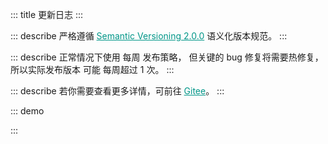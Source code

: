 ::: title 更新日志
:::

::: describe 严格遵循 <a style="color:#009688;" href="https://semver.org/lang/zh-CN/">Semantic Versioning 2.0.0</a> 语义化版本规范。
:::

::: describe 正常情况下使用 每周 发布策略， 但关键的 bug 修复将需要热修复，所以实际发布版本 可能 每周超过 1 次。
:::

::: describe 若你需要查看更多详情，可前往 <a style="color:#009688;" target="_blank" href="https://gitee.com/layui/layui-vue/releases">Gitee</a>。
:::

::: demo
<template>
<lay-timeline>
<lay-timeline-item title="2.0.0">
<ul>
<a name="2-0-0"></a>
<li>
<h3>2.0.0 <span class="layui-badge-rim">2023-04-26</span></h3>
<ul>
<li>[新增] tree-select 组件 search 属性，用于启用节点搜索功能。</li>
<li>[新增] form 组件 label-position 属性，全局设置子组件 label 位置。</li>
<li>[新增] checkcard 组件，通过卡片的形式提供多选操作。</li>
<li>[新增] checkcard-group 组件，多选卡片组，用于配合 checkcard 使用。</li>
<li>[新增] radio-button 组件，通过按钮的形式提供单选操作。</li>
<li>[新增] tree-select 组件 contentStyle 属性，用于设置面板的 style 样式。</li>
<li>[新增] tree-select 组件 contentClass 属性，用于设置面板的 class 属性。</li>
<li>[修复] layer 组件 maxmin 属性开启时，最小化内容溢出的问题。</li>
<li>[修复] tree 组件 showCheckbox 属性启用时，title 与 checkbox 的异常间隔。</li>
<li>[修复] form-item 组件 mode 属性为 inline 时，表单项仍以 block 的形式排布。</li>
<li>[修复] rate 组件在 form-item 中不垂直居中的问题。</li>
<li>[修复] switch 组件在 form-item 中不垂直居中的问题。</li>
<li>[修复] form 组件 pane 属性启用时，并且 form-item 组件 label 属性缺省，表单项仍偏移的问题。</li>
<li>[修复] form 组件 pane 属性启用时，方框边角不跟随主题变量的问题。</li>
<li>[修复] icon-picker 组件，选项边角不跟随主题变量的问题。</li>
<li>[修复] tooltip 组件，面板边角不跟随主题变量的问题。</li>
<li>[修复] collapse 组件，面版边角不跟随主题变量的问题。</li>
<li>[修复] date-picker 组件，面板边角不跟随主题变量的问题。</li>
<li>[修复] form-item 组件，required 颜色不跟随主题色的问题。</li>
<li>[优化] form-item 组件，required 边距，调整尺寸。 </li>
<li>[调整] form-item 组件 mode 属性为 inline 时，表单项宽度由 190px 调整为 220px。</li>
<li>[主题] global-primary-color 变量默认值由 #009688 调整为 #16baaa。</li>
<li>[主题] global-checked-color 变量默认值由 #5FB878 调整为 #16b777。</li>
<li>[文档] radio-button 说明从 radio 文档剥离，独立为单独的菜单项。</li>
<li>[文档] collapse 折叠面板文档更新，补充案例说明。</li>
<li>[文档] form 表单文档更新，补充案例说明。</li>
<li>[升级] layer-vue 到 1.8.4 版本。</li>
</ul>  
 </li>
</ul>
</lay-timeline-item>
<lay-timeline-item title="1.12.0">
<ul>
<a name="1-12-0"></a>
<li>
<h3>1.12.0 <span class="layui-badge-rim">2023-04-25</span></h3>
<ul>
<li>[新增] radio-button 组件，通过按钮的形式展现单选操作, 可以与 radio-group 配合。</li>
<li>[新增] radio-button 组件 model-value 属性，用于设置当前选中值。</li>
<li>[新增] radio-button 组件 name 属性，input 原生 name 属性。</li>
<li>[新增] radio-button 组件 label 属性与 label 插槽，用于设置单选按钮文本值。</li>
<li>[新增] radio-button 组件 value 属性，用于设置单选按钮绑定值。</li>
<li>[新增] radio-button 组件 disabled 属性，用于设置单选按钮禁用状态。</li>
<li>[新增] radio-button 组件 size 属性，用于设置单选按钮尺寸。</li>
<li>[新增] radio-button 组件 change 属性，值改变时触发。</li>
<li>[修复] form-item 组件 console.log 代码。 </li>
<li>[修复] vue-tsc 检测错误，固化 vue-tsc 版本。</li>
<li>[优化] from-item 组件 label 属性与 label 插槽不存在时，labelWidth 不再生效。</li>
<li>[文档] radio.md 新增单选按钮的代码案例。</li>
<li>[文档] select.md 允许清空代码案例，移除禁用状态，恢复演示。</li>
</ul>  
 </li>
</ul>
</lay-timeline-item>
<lay-timeline-item title="1.11.0">
<ul>
<a name="1-11-4"></a>
<li>
<h3>1.11.4 <span class="layui-badge-rim">2023-04-22</span></h3>
<ul>
<li>[修复] checkbox 组件 label 属性不启用时，icon 发生偏移的问题。</li>
<li>[修复] checkbox 组件在 table cell 中默认无法居中的问题。</li>
</ul>
</li>
</ul>
<ul>
<a name="1-11-3"></a>
<li>
<h3>1.11.3 <span class="layui-badge-rim">2023-04-19</span></h3>
<ul>
<li>[修复] @postcss/autoprefixer 产生的 Replace fill-available to stretch 警告。</li>
<li>[优化] checkbox 组件 label 标签与 icon 图标不居中对齐的问题。</li>
<li>[优化] checkbox 组件 size 属性启用时，不同尺寸下的 icon 大小。</li>
<li>[文档] transition 组件 time 属性的类型与默认值说明。</li>
</ul>
</li>
</ul>
<ul>
<a name="1-11-2"></a>
<li>
<h3>1.11.2 <span class="layui-badge-rim">2023-04-15</span></h3>
<ul>
<li>[修复] codesandbox 演示地址链接失效的问题。</li>
<li>[修复] color-picker 组件 modelValue 属性缺少响应式的问题。</li>
<li>[优化] color-picker 组件 eyeDropper 属性启用时的图标，由 svg 调整为内置 iconfont 图标项。</li>
<li>[优化] input 组件 password 属性启用时的图标，由 svg 调整为内置 iconfont 图标项。</li>
</ul>
</li>
</ul>
<ul>
<a name="1-11-1"></a>
<li>
<h3>1.11.1 <span class="layui-badge-rim">2023-04-13</span></h3>
<ul>
<li>[修复] icon-picker 组件 totalPage 出现小数的问题。</li>
<li>[修复] icon-picker 组件 下一页 操作，超出最大页码后仍不禁用的问题。</li>
</ul>
</li>
</ul>
<ul>
<a name="1-11-0"></a>
<li>
<h3>1.11.0 <span class="layui-badge-rim">2023-04-13</span></h3>
<ul>
<li>[新增] table 组件 sort-change 事件，在 column 排序时触发。</li>
<li>[修复] config-provider 组件 themeVariable 属性在夜间模式下不生效的问题。</li>
<li>[修复] tab 组件 brief 风格中标题颜色由 primary-color 调整为 checked-color 变量。</li>
<li>[修复] page 组件 theme 属性缺省，主题色不跟随 config-provider 组件配置。</li>
<li>[修复] date-picker 组件主题色不跟随 config-provider 组件配置。</li>
<li>[修复] webpack 构建项目时，因为 tree-shaking 造成 index.css 丢失。</li>
<li>[升级] icons-vue 到 1.1.0 版本。</li>
<li>[升级] layer-vue 到 1.8.2 版本。</li>
<li>
<h4 style="margin-bottom: 0px !important;font-weight: 500 !important;">icons</h4>
<ul>
<li>[新增] icons 组件 type 属性 layui-icon-help-circle 值, HelpCircleIcon 图标组件。</li>
<li>[新增] icons 组件 type 属性 layui-icon-tips-fill 值, TipsFillIcon 图标组件。</li>
<li>[新增] icons 组件 type 属性 layui-icon-test 值, TestIcon 图标组件。</li>
<li>[新增] icons 组件 type 属性 layui-icon-clear 值, ClearIcon 图标组件。</li>
<li>[新增] icons 组件 type 属性 layui-icon-keyboard 值, KeyboardIcon 图标组件。</li>
<li>[新增] icons 组件 type 属性 layui-icon-backspace 值, BackspaceIcon 图标组件。</li>
<li>[新增] icons 组件 type 属性 layui-icon-show 值, ShowIcon 图标组件。</li>
<li>[新增] icons 组件 type 属性 layui-icon-hide 值, HideIcon 图标组件。</li>
<li>[新增] icons 组件 type 属性 layui-icon-error 值, ErrorIcon 图标组件。</li>
<li>[新增] icons 组件 type 属性 layui-icon-success 值, SuccessIcon 图标组件。</li>
<li>[新增] icons 组件 type 属性 layui-icon-question 值, QuestionIcon 图标组件。</li>
<li>[新增] icons 组件 type 属性 layui-icon-lock 值, LockIcon 图标组件。</li>
<li>[新增] icons 组件 type 属性 layui-icon-moon 值, MoonIcon 图标组件。</li>
<li>[新增] icons 组件 type 属性 layui-icon-github 值, GithubIcon 图标组件。</li>
<li>[新增] icons 组件 type 属性 layui-icon-disabled 值, DisabledIcon 图标组件。</li>
<li>[新增] icons 组件 type 属性 layui-icon-gitee 值, GiteeIcon 图标组件。</li>
<li>[新增] icons 组件 type 属性 layui-icon-eye-invisible 值, EyeInvisibleIcon 图标组件。</li>
<li>[新增] icons 组件 type 属性 layui-icon-eye 值, EyeIcon 图标组件。</li>
</ul>
</li>
<li>
<h4 style="margin-bottom: 0px !important;font-weight: 500 !important;">layer</h4>
<ul>
<li>[新增] layer 组件 beforeClose 回调函数，他将在关闭前触发，你可以通过 return false 来阻止关闭。</li>
<li>[修复] layer 组件 maxmin 属性在首次拖拽前，无法正常最小化的问题。</li>
</ul>
</li>
</ul>  
 </li>
</ul>
</lay-timeline-item>
<lay-timeline-item title="1.10.0">
<ul>
<a name="1-10-0"></a>
<li>
<h3>1.10.1 <span class="layui-badge-rim">2023-04-08</span></h3>
<ul>
<li>[修复] form 组件 model 属性中对象字段为 0 时，总是验证为空的问题。</li>
<li>[修复] form-item 组件 prop 属性无法深度取值的问题。</li>
<li>[优化] form-item 组件 prop 属性，区分深层与浅层取值的逻辑。</li>
</ul>
</li>
</ul>
<ul>
<a name="1-10-0"></a>
<li>
<h3>1.10.0 <span class="layui-badge-rim">2023-04-06</span></h3>
<ul>
<li>[新增] form 组件 pane 属性，开启表单面板风格。</li>
<li>[修复] date-picker 组件 range 启用时，因 border 属性而造成的高度不严格问题。</li>
<li>[修复] transfer 组件处于 search 状态时，未被过滤选中的数据会被移回左侧的问题。</li>
<li>[优化] es 产物 decode 没有被 Tree shaking, 从而造成应用构建产物体积过大的问题。</li>
<li>[文档] button.md 页面更新 dropdown + button + button-group 实现的案例。</li>
<li>[文档] menu.md 页面更新 indent 属性描述错误。</li>
<li>[升级] layer-vue 到 1.8.0 版本。</li>
<li>
<h4 style="margin-bottom: 0px !important;font-weight: 500 !important;">layer</h4>
<ul>
<li>[新增] layer 组件 moveOut 属性，默认只能在窗口内拖拽，如果你想让拖到窗外，那么设定 true 即可。</li>
<li>[新增] layer 组件 moveEnd 回调函数，默认不会触发，如果你需要，设定 moveEnd: function(){} 即可。</li>
<li>[新增] layer 组件 moveStart 回调函数，默认不会触发，如果你需要，设定 moveStart: function(){} 即可。</li>
<li>[优化] layer 组件 icon 属性为 1 2 3 4 5 6 7 时的图标集合。</li>
</ul>
</li>
</ul>  
 </li>
</ul>
</lay-timeline-item>
<lay-timeline-item title="1.9.x">
<ul>
<a name="1-9-8"></a>
<li>
<h3>1.9.8 <span class="layui-badge-rim">2023-03-30</span></h3>
<ul>
<li>[新增] upload 组件 onProgress 属性，上传过程回调，本质为 xhr.upload.onprogress 回调函数。</li>
<li>[优化] table 组件 autoColsWidth 属性，支持树表的列宽计算。</li>
</ul>  
 </li>
</ul>
<ul>
<a name="1-9-7"></a>
<li>
<h3>1.9.7 <span class="layui-badge-rim">2023-03-29</span></h3>
<ul>
<li>[新增] table 组件 autoColsWidth 属性，列宽自动计算，最大程度利用空间，默认为 false。</li>
<li>[新增] date-picker 组件 range 属性为 true 且 type 属性为 time 的时间范围选择面板。</li>
<li>[新增] layui-vue 安装的 options 选项 zIndex 配置，用于设置 layer 的 z-index 起始值。</li>
<li>[修复] dropdown，select, date-picker 组件 disabled 属性，修改值报错。</li>
<li>[修复] datepicker 组件 range 启用时，内容没有沾满实际宽度，从而导致诡异的后边距。</li>
<li>[优化] table 组件 default-expand-all 属性，使其具备响应式的能力。</li>
</ul>  
 </li>
</ul>
<ul>
<a name="1-9-6"></a>
<li>
<h3>1.9.6 <span class="layui-badge-rim">2023-03-24</span></h3>
<ul>
<li>[新增] volar 支持，提供 components.ts 配置文件，为 volar 的自动提示功能提供支持。</li>
<li>[优化] sub-menu 组件 id 属性为非必填，常用于静态展示，不需要 id 属性完成联动的场景。</li>
<li>[优化] menu-item 组件 id 属性为非必填，常用于静态展示，不需要 id 属性来完成联动的场景。</li>
<li>[优化] table 组件 selectedKeys 与 expandKeys 属性，由 Recordable[] 修改为 string[] 类型。</li>
</ul>  
 </li>
</ul>
<ul>
<a name="1-9-5"></a>
<li>
<h3>1.9.5 <span class="layui-badge-rim">2023-03-22</span></h3>
<ul>
<li>[修复] tree-select 组件 modelValue / v-model 属性为空，input 组件回显不更新的问题。</li>
<li>[修复] autocomplete 组件 size 属性必填导致的控制台警告，调整该属性为非必填。</li>
<li>[修复] tree-select 组件 multiple 属性启用时，v-model / modelValue 不支持 null 值的问题。</li>
<li>[修复] select 组件 multiple 属性启用时, v-model / modelValue 不支持 null 值的问题。</li>
</ul>  
 </li>
</ul>
<ul>
<a name="1-9-4"></a>
<li>
<h3>1.9.4 <span class="layui-badge-rim">2023-03-22</span></h3>
<ul>
<li>[新增] table 组件 resize 属性，用于开启列宽拉伸，columns 存在同名属性，可用于开启某一列宽拉伸。</li>
<li>[新增] autocomplete 组件 size 属性，用于设置 input 输入框尺寸。</li>  
 <li>[新增] upload 组件 before-upload 属性，用于设置上传前回调，参数为 file | file[]，通过返回 false 来阻止上传。</li>
<li>[优化] table 组件 header 样式，移除定位属性，避免与 layer 不必要的层级冲突。</li>
<li>[修复] date-picker 组件月份面板，点击 1 月份选项被清空的问题。</li>
</ul>  
 </li>
</ul>
<ul>
<a name="1-9-3"></a>
<li>
<h3>1.9.3 <span class="layui-badge-rim">2023-03-17</span></h3>
<ul>
<li>[新增] table 组件 table-border-radius Css3 变量。</li>  
 <li>[新增] dropdown 组件 dropdown-content-border-radius Css3 变量。 </li>
<li>[优化] autocomplete 组件 selected 样式，输入内容与提示内容相匹配时，使用次色标注。 </li>
<li>[优化] global-border-radius 变量对 dropdown 组件下拉面板的样式影响。 </li>
<li>[优化] global-border-radius 变量对 table 组件样式影响。</li>
<li>[优化] table 组件 page 分页栏样式，修改 select 高度为 26px。</li>
</ul>  
 </li>
</ul>
<ul>
<a name="1-9-2"></a>
<li>
<h3>1.9.2 <span class="layui-badge-rim">2023-03-13</span></h3>
<ul>
<li>[新增] auto-complete 组件，带提示的文本输入框，用于辅助输入。<a href="https:/gitee.com/layui/layui-vue/issues/I6JSOA">#I6JSOA</a></li>  
 <li>[新增] page 组件 showPage 属性开启时, 显示首页直达功能，从而改善易用性。<a href="https://gitee.com/layui/layui-vue/issues/I69ZW6">#I69ZW6</a></li>
<li>[优化] page 组件 limits 所依赖的原生 select 高度, 使其与其他元素保持一致。</li>
<li>
<h4 style="margin-bottom: 0px !important;font-weight: 500 !important;">autocomplete</h4>
<ul>
<li>[新增] autocomplete 组件 name 属性, input 原生 name 属性。</li>
<li>[新增] autocomplete 组件 allow-clear 属性, 用于开启清空操作。</li>
<li>[新增] autocomplete 组件 disabled 属性, 用于设置输入框禁用状态。</li>
<li>[新增] autocomplete 组件 placeholder 属性, 用于设置输入框提示信息。</li>
<li>[新增] autocomplete 组件 fetchSuggestions 属性, 输入时的回调方法，用于查询建议列表。</li>
<li>[新增] autocomplete 组件 contentStyle 属性, 继承至 dropdown 组件，用于设置下拉面板的 style 属性。</li>
<li>[新增] autocomplete 组件 contentClass 属性, 继承至 dropdown 组件，用于设置下拉面板的 class 属性。</li>
<li>[新增] autocomplete 组件 autoFitWidth 属性, 继承至 dropdown 组件，继承至 dropdown 组件，用于设置下拉面板是否与输入框宽度相同。</li>
</ul>
</li>
</ul>  
 </li>
</ul>
<ul>
<a name="1-9-1"></a>
<li>
<h3>1.9.1 <span class="layui-badge-rim">2023-03-09</span></h3>
<ul>  
 <li>[新增] page 组件 showPage 属性开启时, 显示最后一页直达功能，从而改善易用性。<a href="https://gitee.com/layui/layui-vue/issues/I69ZW6">#I69ZW6</a></li>
<li>[修复] table 组件 columns 中 type 属性为 number 的列，不会被导出的问题。<a href="https://gitee.com/layui/layui-vue/issues/I6KXVD">#I6KXVD</a></li>
<li>[修复] table 组件导出功能，如果匹配不到字段不创建列结构，导致 excel 整体错位的问题。<a href="https://gitee.com/layui/layui-vue/issues/I6KXVD">#I6KXVD</a></li>
<li>[修复] table 组件 columns 中包含 children 属性的 column 设置 fixed 属性不生效的问题。<a href="https://gitee.com/layui/layui-vue/issues/I6L4AY">#I6L4AY</a></li>
<li>[优化] table 组件 columns 中 type 属性为 checkbox 或 radio 的列，不再被导出。<a href="https://gitee.com/layui/layui-vue/issues/I6KXVD">#I6KXVD</a></li>
</ul>  
 </li>
</ul>
<ul>
<a name="1-9-0"></a>
<li>
<h3>1.9.0 <span class="layui-badge-rim">2023-03-05</span></h3>
<ul>  
 <li>[新增] input 组件 focus 与 blur 方法, 通过方法调用促使 input 获取焦点。</li>
<li>[新增] textarea 组件 focus 与 blur 方法, 通过方法调用促使 textarea 获取焦点。</li>
<li>[新增] types 目录 components.d.ts 声明文件, web-types.json, attributes.json 和 tags.json 配置文件。</li>
<li>[优化] upload 组件 cutOptions.layerOption.area 属性, 默认值由 ["640px","640px"] 修改为 "auto"。</li>
<li>[优化] select 组件 multiple 属性为 true 时, 传递非 array 类型数据时的异常信息。</li>
<li>[重要] upload 组件 multiple 为 false 时, 上传时 file[0] 字段修改为 file 字段。<span style="color:red;">破坏性</span></li>
<li>
<h4 style="margin-bottom: 0px !important;font-weight: 500 !important;">layer</h4>
<ul>
<li>[新增] layer 组件 footer 插槽, 自定义底部内容, 用于完成高度自定义的操作栏。</li>
<li>[新增] layer 组件 btn 数组内对象的 disabled 属性, 用于设置 button 的禁用状态。 </li>
<li>[新增] layer 组件 offset 属性 `tl` `tr` `bl` `br` 可选值, 在 drawer 模式时, 首个字母决定动画方向。</li>
<li>[修复] layer 组件 offset 属性为 `t` `l` `b` `r`, 并且宽高不是 100% 时, 位置不居中的问题。</li>
<li>[修复] layer 组件 title 属性作为 ref 响应值时, 内容高度不随之动态计算, 而导致内容超出窗体本身尺寸。</li>
<li>[修复] layer 组件 type 属性为 4 或 `drawer` 并且 offset 属性缺省的情况下弹窗居中显示的问题。</li>
<li>[修复] layer 组件 z-index 属性不为空时, 在操作弹窗时会被置顶逻辑覆盖的问题, 优化为 z-index 存在值时, 禁用置顶。</li>
<li>[修复] layer 组件 offset 属性的单位为 % 时, 实际位置会减去弹窗宽高/2 长度的问题。</li>
<li>[优化] layer 组件 type 属性为 notifiy 或 4 类型的样式, 关闭按钮的位置, 标题与内容间距, 边框颜色与阴影等。</li>
<li>[优化] layer 组件 area 属性高度自适应, 并兼容一下三种高度自适应写法 area: "300px" || ["300px", "auto"] || ["300px"]。</li>
<li>[优化] layer 组件 type 属性为 photos 时, 标题闪烁的问题, 调整为淡入淡出。</li>
<li>[优化] layer 组件 content 高度自适应逻辑, 由 js 计算调整为 flex 响应式布局。</li>
<li>[升级] layer-vue 到 1.6.0 版本。</li>
</ul>
</li>
</ul>  
 </li>
</ul>
</lay-timeline-item>
<lay-timeline-item title="1.8.x">
<ul>
<a name="1-8-10"></a>
<li>
<h3>1.8.10 <span class="layui-badge-rim">2023-02-19</span></h3>
<ul>
<li>[修复] layer 与 dropdown 的层级错误, 无法在 layer 中正常显示的问题。</li>
</ul>  
 </li>
</ul>
<ul>
<a name="1-8-9"></a>
<li>
<h3>1.8.9 <span class="layui-badge-rim">2023-02-19</span></h3>
<ul>
<li>[修复] layer 组件在创建多个时, z-index 层级无法自增的问题。</li>
<li>[修复] upload 组件裁剪后的文件固定为 image/png 类型, 与裁剪前不一致的问题。</li>
<li>[优化] 公共工具打包到 badge 目录的问题, 在 es 模式时 badge 组件被其他组件导入的问题。</li>
<li>[优化] upload 组件 cut-options 属性, 修复其响应式特性失效的问题。</li>
<li>[优化] layer 组件在点击标题时, 置于所有已存在的弹出层最顶部。</li>
<li>[优化] 移除 vue/reactivity 在源码中的使用, 从而改善打包。 </li>
<li>[升级] @vueuse/core 到 9.12.0 版本。</li>
<li>[升级] layer-vue 到 1.4.9 版本。</li>
</ul>  
 </li>
</ul>
<ul>
<a name="1-8-8"></a>
<li>
<h3>1.8.8 <span class="layui-badge-rim">2023-02-17</span></h3>
<ul>
<li>[修复] layer 组件 z-index 缺少响应式特性的问题。 </li>
<li>[修复] page 组件 showPage 为 true 时, 上下页操作处于禁用状态的问题。</li>
<li>[升级] layer-vue 1.4.8 版本。</li>
</ul>  
 </li>
</ul>
<ul>
<a name="1-8-7"></a>
<li>
<h3>1.8.7 <span class="layui-badge-rim">2023-02-06</span></h3>
<ul>
<li>[新增] tree 组件 expandKeys 属性, 用于设置展开节点</li>
<li>[新增] cascader 组件 changeOnSelect 属性，用于开启选择即改变功能。</li>
<li>[新增] textarea 组件 autosize 属性, 根据内容宽度自适应默认高度。</li>
<li>[新增] textarea 组件 rols 属性, 原生属性。</li>
<li>[新增] textarea 组件 cols 属性, 原生属性。</li>
<li>[修复] textarea 组件 width 和 height 样式不生效的问题。</li>
</ul>  
 </li>
</ul>
<ul>
<a name="1-8-6"></a>
<li>
<h3>1.8.6 <span class="layui-badge-rim">2023-02-03</span></h3>
<ul>
<li>[新增] table 组件列插槽 row column rowIndex columnIndex 参数。</li>
<li>[修复] upload 组件 before 事件重复回调的问题。</li>
<li>[修复] upload 组件 layerOption 设置后，默认配置失效的问题。</li>
<li>[过时] table 组件列插槽 data 参数。</li>
</ul>  
 </li>
</ul>
<ul>
<a name="1-8-5"></a>
<li>
<h3>1.8.5 <span class="layui-badge-rim">2023-01-24</span></h3>
<ul>
<li>[修复] upload 组件 cutOption 配置中 copperOption 属性不生效的问题。</li>
<li>[修复] form-item 组件在 unmounted 卸载时，不会在 form 中注销，导致不正确的验证逻辑。</li>
<li>[修复] table 组件 columns 多级表头 children 配置启用时，尾节点的右边框不显示。</li>
</ul>  
 </li>
</ul>
<ul>
<a name="1-8-4"></a>
<li>
<h3>1.8.4 <span class="layui-badge-rim">2023-01-11</span></h3>
<ul>
<li>[新增] table 组件 customSlot 插槽 column 参数，用于获取当前渲染的列信息。</li>
<li>[修复] tree-select 组件 v-model 属性设置 null 与 undefined 时，placeholder 不生效。</li>
<li>[修复] select 组件 v-model 属性设置 null 与 undefined 时，placeholder 不生效。</li>
<li>[修复] table 组件 columns 属性配置 children 插槽不生效的问题。</li>
</ul>  
 </li>
</ul>
<ul>
<a name="1-8-3"></a>
<li>
<h3>1.8.3 <span class="layui-badge-rim">2023-01-06</span></h3>
<ul>
<li>[修复] tree-select 组件多选模式点击节点产生错误异常的问题。</li>
<li>[修复] tree-select 组件 checkStrictly 属性为 false 时，删除父节点子节点不删除的问题。</li>
<li>[修复] date-picker 组件范围选择，type 属性为 yearmonth 时右下角仍展示具体日期的问题。</li>
<li>[修复] input 组件 style 属性 border-radius 设置过大导致的边角缺失。</li>
<li>[修复] input 组件 type 属性为 number 时显示原生加减操作的问题。</li>
<li>[文档] 主题配置 "重置配置" 功能实现。</li>
</ul>  
 </li>
</ul>
<ul>
<a name="1-8-2"></a>
<li>
<h3>1.8.2 <span class="layui-badge-rim">2022-12-29</span></h3>
<ul>
<li>[修复] select 组件多选模式 placeholder 在有选中值时仍显示的问题。</li>
<li>[修复] tree-select 组件多选模式 placeholder 在有选中值时仍显示的问题。</li>
<li>[修复] tree-select 组件多选模式点击 + - 号仍触发 change 事件的问题。</li>
</ul>  
 </li>
</ul>
<ul>
<a name="1-8-1"></a>
<li>
<h3>1.8.1 <span class="layui-badge-rim">2022-12-29</span></h3>
<ul>
<li>[修复] badge 组件 color 属性失效的问题。</li>
<li>[修复] barcode 组件属性缺少响应式的能力。 </li>
<li>[修复] treeSelect 多选模式 值 无法删除的问题。</li>
<li>[修复] treeSelect 多选模式 change 事件多次触发的问题。</li>
<li>[修复] qrcode 组件 backgroundColor 属性必填警告。</li>
<li>[修复] qrcode 组件属性缺少响应式的能力。 </li>
<li>[修复] qrcode 组件 width 属性必填警告。</li>
<li>[修复] qrcode 组件 color 属性必填警告。</li>
</ul>  
 </li>
</ul>
<ul>
<a name="1-8-0"></a>
<li>
<h3>1.8.0 <span class="layui-badge-rim">2022-12-29</span></h3>
<ul>
<li>
<h4 style="margin-bottom: 0px !important;font-weight: 500 !important;">Tree Select</h4>
<ul>
<li>[新增] tree-select 组件 v-model 属性，用于设置当前选择值。</li>
<li>[新增] tree-select 组件 data 属性，用于设置树数据。</li>
<li>[新增] tree-select 组件 multiple 属性，用于设置开启多选模式。</li>
<li>[新增] tree-select 组件 allow-clear 属性，用于开启清空操作。</li>
<li>[新增] tree-select 组件 disabled 属性，用于禁用选择。</li>
<li>[新增] tree-select 组件 placeholder 属性，用于设置提示信息。</li>
<li>[新增] tree-select 组件 checkStrictly 属性，用于禁用复选框的级联逻辑。</li>
<li>[新增] tree-select 组件 collapseTagsTooltip 属性，用于开启多选值折叠显示。</li>
<li>[新增] tree-select 组件 minCollapsedNum 属性，用于设置超过指定标签数量后开启折叠。</li>
<li>[新增] tree-select 组件 size 属性，用于设置组件尺寸。</li>
</ul>
</li>
<li>
<h4 style="margin-bottom: 0px !important;font-weight: 500 !important;">Qrcode</h4>
<ul>
<li>[新增] qrcode 组件 text 属性，用于设置二维码实际值。</li>
<li>[新增] qrcode 组件 color 属性，用于设置二维码前景色。</li>
<li>[新增] qrcode 组件 background-color 属性，用于设置二维码背景色。</li>
<li>[新增] qrcode 组件 width 属性，用于设置二维码宽度。</li>
</ul>
</li>
<li>
<h4 style="margin-bottom: 0px !important;font-weight: 500 !important;">Barcode</h4>
<ul>
<li>[新增] barcode 组件 value 属性，用于设置条形码实际值。</li>
<li>[新增] barcode 组件 line-color 属性，用于设置条形码颜色。</li>
<li>[新增] barcode 组件 width 属性，用于设置条形码每条之间的宽度。</li>
<li>[新增] barcode 组件 height 属性，用于设置条形码高度。</li>
<li>[新增] barcode 组件 margin 属性，用于设置条形码周边空白间距。</li>
<li>[新增] barcode 组件 displayValue 属性，用于设置显示条形码实际值。</li>
<li>[新增] barcode 组件 text 属性，用于覆盖默认的文本信息。</li>
<li>[新增] barcode 组件 background 属性，用于设置条形码背景色。</li>
<li>[新增] barcode 组件 format 属性，用于设置条形码类型。</li>
</ul>
</li>
<li>
<h4 style="margin-bottom: 0px !important;font-weight: 500 !important;">其他</h4>
<ul>
<li>[新增] menu-item 组件 to 属性，路由目标地址，设置该属性后，开启 router 模式。</li>
<li>[修复] table 组件 column 配置值变动时，旧的 column 配置未被清空的问题。</li>
<li>[修复] cascader 组件 v-model 属性不为空时，初始化触发 change 回调的问题。</li>
<li>[修复] cascader 组件 v-model 属性值更新时，回显失效的问题。</li>
<li>[修复] badge 组件 theme 属性未设置时, 水波纹效果不生效。</li>
<li>[修复] icon-picker 组件 class 的错误命名。</li>
<li>[优化] input 组件 allow-clear 属性，默认不显示清空按钮，鼠标移入后展示。</li>
<li>[优化] textarea 组件 allow-clear 属性，默认不显示清空按钮，鼠标移入后展示。</li>
<li>[优化] select 组件 allow-clear 属性，默认不显示清空按钮，鼠标移入后展示。</li>
<li>[优化] icon-picker 组件 allow-clear 属性，默认不显示清空按钮，鼠标移入后展示。</li>
<li>[优化] table 组件 column 配置 type 为 number 类型时，起始坐标结合分页数据。</li>
</ul>
</li>
</ul>  
 </li>
</ul>
</lay-timeline-item>
<lay-timeline-item title="1.7.x">
<ul>
<a name="1-7-13"></a>
<li>
<h3>1.7.13 <span class="layui-badge-rim">2022-12-18</span></h3>
<ul>
<li>[修复] select 组件多选模式设置 style 属性 width 宽度失效问题。</li>
<li>[修复] transfer 组件 search-method 设置后默认检索逻辑仍生效的问题。</li>
<li>[修复] transfer 组件 width 属性受 flex 影响宽度不稳定的问题。</li>
<li>[修复] tab 组件在夜间模式下默认样式与卡片样式出现额外的白色边框。</li>
<li>[优化] transfer 组件 search 属性开启时，拼字阶段仍触发搜索的问题。</li>
<li>[优化] router 路由拦截添加 nprogress 加载过渡动画。</li>
</ul>  
 </li>
</ul>
<ul>
<a name="1-7-12"></a>
<li>
<h3>1.7.12 <span class="layui-badge-rim">2022-12-15</span></h3>
<ul>
<li>[新增] transfer 组件 leftTitle 插槽, 自定义左侧标题。</li>
<li>[新增] transfer 组件 rightTitle 插槽, 自定义右侧标题。</li>
<li>[新增] transfer 组件 search-method 方法，自定义搜索逻辑。</li>
<li>[新增] tag-input 组件 append 插槽, 用于前缀自定义内容。</li>
<li>[新增] tag-input 组件 prepend 插槽, 用于后缀自定义内容。</li>
<li>[新增] select 组件 append 插槽, 用于前缀自定义内容。</li>
<li>[新增] select 组件 prepend 插槽，用于后缀自定义内容。</li>
<li>[新增] split-panel-item 组件 space 属性百分比数值支持。</li>
<li>[修复] icon-picker 组件按需加载 lay-icon 无法解析的警告。</li>
<li>[修复] transfer 组件 dataSource 配置不存在 title 属性时产生异常。</li>
<li>[修复] table 组件 columns 属性动态修改后表格不刷新的响应式问题。</li>
</ul>  
 </li>
</ul>
<ul>
<a name="1-7-11"></a>
<li>
<h3>1.7.11 <span class="layui-badge-rim">2022-12-05</span></h3>
<ul>
<li>[新增] tab 组件鼠标滚动功能, 兼容移动端 touch 事件。</li>
<li>[新增] textarea 组件 autosize 属性, 根据内容自适应大小。</li>
<li>[新增] icon-picker 组件 allow-clear 属性, 开启清空操作。</li>
<li>[修复] button 组件 夜间模式 下, 普通按钮边框高亮与背景色不一致的问题。</li>
<li>[修复] cascader 组件 v-model 属性不为空时, 无法正常回显。</li>
<li>[修复] select 组件 muilpart 为 true 时候 placeholder 属性无效。</li>
<li>[修复] page-header 组件 backIcon 插槽 html 中使用无效。</li>
<li>[优化] checkbox 组件 默认主题 下, 勾选框多余的左边框。</li>
<li>[优化] icon-picker 组件 下拉 图标, 在打开关闭时赋予不同的状态。</li>
<li>[优化] table 组件 .layui-table-total 背景色 fixed 字段不生效的问题。</li>
<li>[优化] layer 组件 success 回调执行时机。</li>
</ul>
</li>
</ul>
<ul>
<a name="1-7-10"></a>
<li>
<h3>1.7.10 <span class="layui-badge-rim">2022-11-30</span></h3>
<ul>
<li>[修复] select 组件 search-method 属性, 自定义搜索逻辑不生效。</li>
<li>[优化] select 组件文档, 简化使用案例。</li>
</ul>
</li>
</ul>
<ul>
<a name="1-7-9"></a>
<li>
<h3>1.7.9 <span class="layui-badge-rim">2022-11-22</span></h3>
<ul>
<li>[新增] select 组件 search-method 属性, 允许自定义搜索逻辑。</li>
<li>[修复] tag 组件 max-width 属性, 内容超出后 `...` 省略符缺失。</li>
<li>[修复] table 组件 column 属性 align 配置失效, 该问题仅存在 1.7.8 版本。</li>
<li>[修复] select 组件 build 后, 选中内容无法正确回显。</li>
<li>[修复] tab 组件 build 后, tab-item 无法正确显示, 在嵌套 v-for 时。</li>
<li>[修复] table 组件 default-toolbar 在配置数组时, 未按顺序渲染。</li>
</ul>
</li>
</ul>
<ul>
<a name="1-7-8"></a>
<li>
<h3>1.7.8 <span class="layui-badge-rim">2022-11-19</span></h3>
<ul>
<li>[新增] upload 组件 auto 属性, 是否自动上传配置。</li>
<li>[修复] table 组件 ellipsisTooltip 属性不生效。</li>
<li>[优化] backtop 组件部分浏览器版本无法正常返回顶部。</li>
<li>[优化] date-picker 组件 btn 操作 border-radius 样式细节。</li>
<li>[优化] tag-input 组件 maxWidth 属性默认为 100%。</li>
<li>[优化] tag-input 组件 tagWidth 超出 input 宽度时自动省略文本。</li>
<li>[优化] table 组件 default-toolbar 属性支持 Array 类型, 举例：['print']。</li>
<li>[优化] select 组件 dropdown 关闭时统一清空 search 内容。</li>
</ul>
</li>
</ul>
<ul>
<a name="1-7-7"></a>
<li>
<h3>1.7.7 <span class="layui-badge-rim">2022-11-11</span></h3>
<ul>
<li>[新增] upload 组件 text 属性, 设置上传描述。</li>
<li>[新增] upload 组件 dragText 属性, 设置拖拽面板提示信息。</li>
<li>[修复] select-option 组件 default 插槽内容为多层元素时, 使用 label 属性值作为回显。</li>
<li>[修复] input-number 组件 step 设置为小数时精度丢失的问题。</li>
<li>[修复] tooltip 组件临近屏幕边界, 三角位置显示错误。</li>
<li>[优化] select-option 组件 多选 模式只能点击复选框的问题。</li>
<li>[优化] select 组件 search 事件在拼字时触发的问题。</li>
<li>[优化] select 组件 change 事件触发时机不恰当的问题。</li>
</ul>
</li>
</ul>
<ul>
<a name="1-7-6"></a>
<li>
<h3>1.7.6 <span class="layui-badge-rim">2022-11-09</span></h3>
<ul>
<li>[新增] page-header 组件 back-icon 插槽, 自定义返回图标。</li>
<li>[新增] page-header 组件 back-icon 属性, 自定义返回图标。</li>
<li>[修复] input-number 组件 step 设置为小数时精度丢失的问题。</li>
<li>[修复] datePicker 组件 年选择器 清空后再点击确定回显错误。</li>
<li>[修复] select 组件 单选模式 与 多选模式 清空操作样式不统一的问题。</li>
<li>[修复] select 组件 单选模式 与 多选模式 下拉宽度不一致的问题。</li>
<li>[修复] select 组件 多选模式 @search 事件不生效的问题。</li>
<li>[优化] select 组件 label 属性不兼容 number 类型。</li>
<li>[优化] select-option 组件 label 属性为 null 时, 单选不展示。</li>
<li>[优化] select-option 组件 label 属性为 null 时, 搜索报错。</li>
<li>[优化] datePicker 组件 新增 change,blur,foucs 事件。</li>
</ul>
</li>
</ul>
<ul>
<a name="1-7-5"></a>
<li>
<h3>1.7.5 <span class="layui-badge-rim">2022-11-06</span></h3>
<ul>
<li>[修复] select 组件单选模式验证失败后边框无变化的问题。</li>
<li>[修复] tooltip 组件临近屏幕边界, 三角位置显示错误。</li>
<li>[修复] upload 组件开启 cut 裁剪属性, 取消上传仍会弹出裁剪界面。</li>
<li>[修复] upload 组件开启 cut 裁剪属性, 多次上传同文件, 非首次都不会弹出裁剪框。</li>
<li>[优化] collapse 组件 collapseTransition 属性开启时, 为下拉图标增加转场动画。</li>
</ul>
</li>
</ul>
<ul>
<a name="1-7-4"></a>
<li>
<h3>1.7.4 <span class="layui-badge-rim">2022-11-04</span></h3>
<ul>
<li>[新增] button 按钮 active 效果。</li>
<li>[新增] input 组件 max 与 min 属性, 用于控制 number 类型下手动输入值的范围。</li>
<li>[修复] textarea 组件边框 hover 状态颜色和其它 form 系列组件不一样的问题。</li>
<li>[修复] tag-input 组件获取焦点与 hover 状态和其它 form 系列组件不一样的问题。</li>
<li>[修复] upload 组件多次上传同一文件时，除了第一次都无法正常触发到@before 和@done 事件。</li>
<li>[修复] select 组件 slots 无法正常解决注释的问题。</li>
<li>[修复] tab 组件 slots 无法正常解决注释与 v-if 的问题。</li>
<li>[修复] select 单选模式和多选模式, 鼠标悬停时边框颜色不一样的问题。</li>
<li>[修复] textarea 双向绑定在拼字时触发更新的问题。</li>
<li>[修复] input-number 组件 disabled-input 属性开启时，点击减号无效。</li>
<li>[修复] input-number 的 min 和 max 属性在手动输入值的场景下无效。</li>
<li>[修复] button 组件 disabled 属性无效。</li>
<li>[修复] button-group 组件, 个别类型无法正常显示分割线。</li>
<li>[修复] select 组件禁用后 仍能清空的问题。</li>
<li>[修复] input-number 组件无法手动输入负数的问题。</li>
<li>[修复] input-number 组件清空内容，输入框失去焦点后数字复显的问题。</li>
<li>[修复] input-number 组件设置步长点击增加，直接拼接字符串的问题。</li>
<li>[修复] textarea 和 select 验证失败后边框颜色没有变成红色。</li>
</ul>
</li>
</ul>
<ul>
<a name="1-7-3"></a>
<li>
<h3>1.7.3 <span class="layui-badge-rim">2022-10-27</span></h3>
<ul>
<li>[修复] table 组件 滚动条 拖拽时 header 产生错位。</li>
<li>[修复] layer 组件 notifiy 类型 css 丢失的问题。</li>
<li>[优化] layer 组件 notifiy 类型 class 命名规范。</li>
<li>[升级] layer-vue 1.4.7 版本。</li>
</ul>
</li>
</ul>
<ul>
<a name="1-7-2"></a>
<li>
<h3>1.7.2 <span class="layui-badge-rim">2022-10-26</span></h3>
<ul>
<li>[优化] input 组件 disabled 属性禁用效果。</li>
<li>[优化] textarea 组件 disabled 属性禁用效果。</li>
<li>[优化] switch 组件 disabled 属性禁用效果。</li>
<li>[优化] select 组件 disabled 属性禁用效果。</li>
<li>[优化] tag-input 组件 disabled 属性禁用效果。</li>
<li>[优化] color-picker 组件 disabled 属性禁用效果。</li>
<li>[优化] cascader 组件 disabled 属性禁用效果。</li>
<li>[优化] icon-picker 组件 disabled 属性禁用效果。</li>
</ul>
</li>
</ul>
<ul>
<a name="1-7-1"></a>
<li>
<h3>1.7.1 <span class="layui-badge-rim">2022-10-26</span></h3>
<ul>
<li>[新增] date-picker 组件 placeholder 属性 array 类型兼容。</li>
<li>[修复] date-picker 组件 range 属性为 true 时的 国际化 翻译失效。</li>
<li>[修复] date-picker 组件 range 属性为 true 时的 lay-dropdown 无法解析警告。</li>
<li>[修复] upload 组件 裁剪 案例不生效问题, 前提需要 acceptMime 为 images 值。</li>
<li>[优化] upload 组件 i18n 国际化支持。</li>
</ul>
</li>
</ul>
<ul>
<a name="1-7-0"></a>
<li>
<h3>1.7.0 <span class="layui-badge-rim">2022-10-24</span></h3>
<ul>
<li>[新增] select 组件 contentClass 属性, 用于自定义内容区域 class 属性。</li>
<li>[新增] select 组件 contentStyle 属性, 用于自定义内容区域 style 属性。</li>
<li>[新增] icon-picker 组件 disabled 属性, 禁用颜色选择。</li>
<li>[新增] icon-picker 组件 contentClass 属性, 用于自定义内容区域 class 属性。</li>
<li>[新增] icon-picker 组件 contentStyle 属性, 用于自定义内容区域 style 属性。</li>
<li>[新增] color-picker 组件 disabled 属性, 禁用图标选择。</li>
<li>[新增] color-picker 组件 contentClass 属性, 用于自定义内容区域 class 属性。</li>
<li>[新增] color-picker 组件 contentStyle 属性, 用于自定义内容区域 style 属性。</li>
<li>[新增] cascader 组件 disabled 属性, 禁用数据选择。</li>
<li>[新增] cascader 组件 contentClass 属性, 用于自定义内容区域 class 属性。</li>
<li>[新增] cascader 组件 contentStyle 属性, 用于自定义内容区域 style 属性。</li>
<li>[新增] date-picker 组件 contentClass 属性, 用于自定义内容区域 class 属性。</li>
<li>[新增] date-picker 组件 contentStyle 属性, 用于自定义内容区域 style 属性。</li>
<li>[修复] date-picker 组件 type 属性为 date 值, range 属性为 true 时, 结束月份出现 13 月的问题。</li>
<li>[修复] space 组件 size 属性使用内置 string ['md','sm'] 不生效的问题。</li>
<li>[修复] table 组件 datasource 为空, 表头超出宽度无法滚动的问题。</li>
<li>[修复] page 组件 pages 属性起始页计算逻辑, 在接近尾页时 pages 页码不对应的问题。</li>
<li>[修复] select 组件 multiple 与 disabled 属性同时为 true 时, 禁用效果失效。</li>
<li>[删除] select 组件 show-empty 属性, 由用户自定义 select-option 代替。</li>
<li>[删除] select 组件 empty-message 属性, 由用户自定义 select-option 代替。</li>
<li>[删除] select 组件 placeholder, searchPlaceholder 属性默认值, 由使用者提供。</li>
<li>[优化] select 组件 disabled 属性效果, hover 状态显示禁用光标, 并保持 border 颜色不变。</li>
<li>[优化] input 组件 disabled 属性效果, hover 状态保持 border 颜色不变。</li>
<li>[优化] switch 组件 disabled 属性效果, 光标移入圆形白色按钮不显示禁用光标。</li>
<li>[优化] tag-input 组件 disabled 属性效果, 与其他组件保持相同设计规范。</li>
<li>[优化] date-picker, empty, page 组件支持 i18n 国际化。</li>
</ul>
</li>
</ul>
</lay-timeline-item>
<lay-timeline-item title="1.6.x">
<ul>
<a name="1-6-9"></a>
<li>
<h3>1.6.9 <span class="layui-badge-rim">2022-10-18</span></h3>
<ul>
<li>[修复] select 组件内部维护 options 时导致的内存溢出问题。</li>
<li>[修复] select 组件单选模式 showSearch 属性开启时, 输入框循环重置的问题。</li>
<li>[修复] upload 组件 drag 为 true 时, 获取拖拽文件 files 集合失败, 无法正常上传。</li>
<li>[优化] layer 组件 id 属性, 当值相同时仅保留最新的弹出层实例。</li>
<li>[升级] layer-vue 1.4.6 版本。</li>
</ul>
</li>
</ul>
<ul>
<a name="1-6-8"></a>
<li>
<h3>1.6.8 <span class="layui-badge-rim">2022-10-14</span></h3>
<ul>
<li>[修复] upload 组件 drag 为 false 时的 removeEventListener 警告。</li>
<li>[修复] upload 组件销毁 drap drapenter dragover 事件未注销。</li>
</ul>
</li>
</ul>
<ul>
<a name="1-6-7"></a>
<li>
<h3>1.6.7 <span class="layui-badge-rim">2022-10-13</span></h3>
<ul>
<li>[修复] menu 组件 ident 属性带来的 typescript 警告。</li>
<li>[修复] tansfer 组件 data-source 属性缺少响应式的特性。</li>
<li>[修复] upload 组件 drag 属性开启后, 拖拽上传无效的问题。</li>
<li>[优化] switch 组件 on-switch-text 和 un-switch-text 属性, 为描述提供适当边距。</li>
<li>[优化] config-provider 组件 dark-partial 属性默认值, 降低整体饱和度。</li>
</ul>
</li>
</ul>
<ul>
<a name="1-6-6"></a>
<li>
<h3>1.6.6 <span class="layui-badge-rim">2022-10-11</span></h3>
<ul>
<li>[新增] menu 组件 ident 属性, 用于开启目录缩进与缩进尺寸。</li>
<li>[新增] table 组件 column 配置 total-row-method 属性, 用于自定义列统计逻辑。</li>
<li>[修复] table 组件 column 配置 fixed 属性, 特殊情况下的列空白问题。</li>
<li>[修复] talle 组件 table-row 行 algin 等属性, 不跟随 column 列配置的问题。</li>
<li>[修复] table 组件 table-row 行 fixed 属性不生效的问题。</li>
</ul>
</li>
</ul>
<ul>
<a name="1-6-5"></a>
<li>
<h3>1.6.5 <span class="layui-badge-rim">2022-10-11</span></h3>
<ul>
<li>[新增] datePicker 组件 type 属性为 date 与 datetime 时, 支持时间戳传入。</li>
<li>[修复] datePicker 组件 type 属性为 dateTime 时 同时选择日期与时间不生效问题。</li>
<li>[修复] datepicker 组件 type 属性为 mouth 时, v-model 为 number 类型时, 月份选择显示 NaN。</li>
<li>[修复] tree 组件 checkedKeys 属性赋值默认子集全部选中的问题。</li>
<li>[修复] layer 组件在高版本 google 中的 event.path 警告信息。</li>
<li>[修复] select-option 组件 default 插槽不可用的问题。</li>
</ul>
</li>
</ul>
<ul>
<a name="1-6-4"></a>
<li>
<h3>1.6.4 <span class="layui-badge-rim">2022-10-09</span></h3>
<ul>
<li>[修复] radio 组件 value 属性不兼容 number 类型而导致类型警告。</li>
<li>[修复] table 组件 .layui-table-body 增加过渡动画后, 修改 height 样式, 导致 header 错位。</li>
<li>[修复] select-option 组件在伴随 v-if 指令时导致无法正常渲染。</li>
</ul>
</li>
</ul>
<ul>
<a name="1-6-3"></a>
<li>
<h3>1.6.3 <span class="layui-badge-rim">2022-10-08</span></h3>
<ul>
<li>[修复] select 组件 option 子组件 hover 样式缺失。</li>
<li>[修复] select 组件下拉图标在选择 option 后状态不重置的问题。</li>
<li>[修复] select 组件多选模式, 选项无法手动删除的问题。</li>
<li>[修复] layer 组件 end 回调函数多次触发的问题。</li>
</ul>
</li>
</ul>
<ul>
<a name="1-6-2"></a>
<li>
<h3>1.6.2 <span class="layui-badge-rim">2022-10-07</span></h3>
<ul>
<li>[修复] upload 组件 size 属性提示信息单位换算错误。</li>
<li>[修复] tree 组件 checkStrictly 属性为 true 时, 初始数据仍关联选择。</li>
<li>[修复] icon-picker 组件 v-model 缺失响应式特性。</li>
<li>[修复] select-option 组件 hover 状态的选择样式。</li>
<li>[升级] 升级 vue 3.2.40 与 typescript 4.8.4。</li>
</ul>
</li>
</ul>
<ul>
<a name="1-6-1"></a>
<li>
<h3>1.6.1 <span class="layui-badge-rim">2022-10-06</span></h3>
<ul>
<li>[修复] layer 组件 v-model 默认为 true 时弹出层不显示的问题。</li>
<li>[修复] layer 组件 success 回调函数属性默认显示时不触发的问题。</li>
<li>[修复] layer 组件 msg 调用 content-height 内容高度计算不正确。</li>
<li>[修复] layer 组件 btn 与 close 操作抖动的问题。</li>
<li>[升级] layer-vue 1.4.3 版本。</li>
</ul>
</li>
</ul>
<ul>
<a name="1-6-0"></a>
<li>
<h3>1.6.0 <span class="layui-badge-rim">2022-10-04</span></h3>
<ul>
<li>[新增] tree 组件 checkStrictly 属性, 开启复选框时解除父子联动关系, 默认为 false。</li>
<li>[修复] tree 组件 title 自定义标题插槽, 不生效的问题。</li>
<li>[修复] tree 组件 node 配置 disabled 启用时, @node-click 事件仍触发的问题。</li>
<li>[修复] select 组件 multiple 开启时, 值不存在时导致控制台异常。</li>
<li>[修复] timeline 组件 title 属性必填警告。</li>
<li>[修复] cascader 组件 trigger 属性必填警告。</li>
<li>[修复] select-option 组件 value 属性 number 类型值警告。</li>
<li>[修复] checkbox 组件 value 属性 number 类型值警告。</li>
<li>[修复] checkbox 组件 label 属性与 default 插槽不设置, layui-checkbox-label 元素仍存在的问题。</li>
<li>[修复] tree 组件 show-checkbox 为 true 时, 复选框与标题间距过宽的问题。</li>
<li>[修复] tree 组件 node 配置 disabled 启用时, 仍会因为父子关联选择。</li>
<li>[修复] table 组件 indentSize 属性, 在加载远程数据时不生效的问题。</li>
<li>[调整] date-picker 组件 laydate-range-hover 前景色与背景色。</li>
</ul>
</li>
</ul>
</lay-timeline-item>
<lay-timeline-item title="1.5.x">
<ul>
<a name="1-5-1"></a>
<li>
<h3>1.5.1 <span class="layui-badge-rim">2022-09-30</span></h3>
<ul>
<li>[新增] avatar 组件 default 插槽, 支持文本头像, 用于复杂场景。</li>
<li>[新增] avatar 组件 icon 属性, 用于展示 iconfont 头像, 默认值为 `layui-icon-username`。</li>
<li>[修复] select 组件 multiple 为 true 且 showSearch 为 true 时光标为输入, 否则为小手指。</li>
<li>[修复] select 组件 slots 延时渲染, 选中项 label 不更新的问题。</li>
</ul>
</li>
</ul>
<ul>
<a name="1-5-0"></a>
<li>
<h3>1.5.0 <span class="layui-badge-rim">2022-09-29</span></h3>
<ul>
<li>[新增] tag-input 标签输入框组件, 用于录入事物的属性与纬度。</li>
<li>[新增] table 组件 header 插槽, 用于在工具栏与表格之间插入元素。</li>
<li>[新增] tabitem 组件 icon 属性, 提供 title 属性前置 icon 设置。</li>
<li>[新增] select 组件 searchPlaceholder 属性, 自定义搜索提示信息。</li>
<li>[新增] select 组件 minCollapsedNum 属性, 多选模式选中项超过多少时折叠。</li>
<li>[新增] select 组件 collapseTagsTooltip 属性, 多选模式下是否悬浮显示折叠的选中项。</li>
<li>[修复] cascader 外部清空 modelValue, 选中项仍不清楚的问题。</li>
<li>[修复] tolltip 组件 content 变化时, 位置无法自动计算调整的问题。</li>
<li>[修复] breadcrumb-item 组件无法正确传递 attrs, 导致 @click 等自定义事件失效。</li>
<li>[修复] layout 组件仅引入了 footer 作为内容元素时, layui-layout-vertical 样式不生效, 导致布局错误。</li>
<li>[修复] select 组件 multiple 属性为 true 时, 删除选项时清空筛选条件的问题。</li>
<li>[修复] select 组件多选模式下提示信息错误, 将 "请选择" 调整为 "请输入"。</li>
<li>[修复] select 组件与 table 组件组合使用时, 下拉内容被遮盖。</li>
<li>[修复] select 组件位于 layer 底部时, 点击时出现滚动条。</li>
<li>[修复] select 组件外部修改 modelValue 值时, option 不选中的问题。</li>
<li>[修复] icon-picker 组件 show-search 属性开启时, 搜索不生效的问题。</li>
<li>[修复] notice-bar 组件切换页面后, NodeJS.Timeout 定时器不清除的问题。</li>
<li>[优化] page 组件 limit 逻辑, 切换 limit 后，如果页数大于当前页，保持当前页码不变，否则使用最大页码。</li>
<li>[优化] input 组件 suffix 插槽与 allow-clear 启用时的显示顺序, clear > suffix。</li>
<li>[优化] tag 组件 border background height 等, 使其更贴合 layui 的设计规范。</li>
<li>[优化] input 组件 suffix prefix password clear 左右布局, 由 15px 调整至 10px。</li>
<li>[优化] input 组件 prefix 与 prefix-icon 存在时, 取消左侧边距缩进。</li>
<li>[删除] select 组件 create 属性 与 create 事件。</li>
</ul>
</li>
</ul>
</lay-timeline-item>
</lay-timeline>
</template>

<script setup>
import { ref } from 'vue';
</script>

:::
